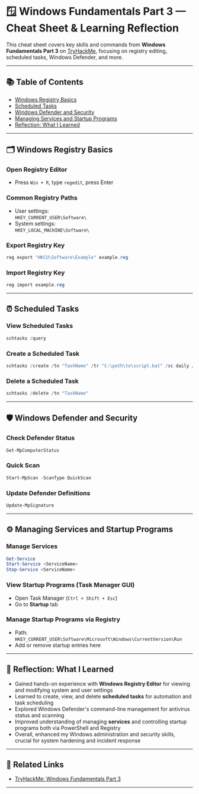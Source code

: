 # 🪟 Windows Fundamentals Part 3 — Cheat Sheet & Learning Reflection

This cheat sheet covers key skills and commands from **Windows Fundamentals Part 3** on [TryHackMe](https://tryhackme.com/), focusing on registry editing, scheduled tasks, Windows Defender, and more.

---

## 📚 Table of Contents

- [Windows Registry Basics](#windows-registry-basics)
- [Scheduled Tasks](#scheduled-tasks)
- [Windows Defender and Security](#windows-defender-and-security)
- [Managing Services and Startup Programs](#managing-services-and-startup-programs)
- [Reflection: What I Learned](#reflection-what-i-learned)

---

## 🗂 Windows Registry Basics

### Open Registry Editor
- Press `Win + R`, type `regedit`, press Enter

### Common Registry Paths
- User settings:  
  `HKEY_CURRENT_USER\Software\`
- System settings:  
  `HKEY_LOCAL_MACHINE\Software\`

### Export Registry Key
```powershell
reg export "HKCU\Software\Example" example.reg
```

### Import Registry Key
```powershell
reg import example.reg
```

---

## ⏰ Scheduled Tasks

### View Scheduled Tasks
```powershell
schtasks /query
```

### Create a Scheduled Task
```powershell
schtasks /create /tn "TaskName" /tr "C:\path\to\script.bat" /sc daily /st 12:00
```

### Delete a Scheduled Task
```powershell
schtasks /delete /tn "TaskName"
```

---

## 🛡 Windows Defender and Security

### Check Defender Status
```powershell
Get-MpComputerStatus
```

### Quick Scan
```powershell
Start-MpScan -ScanType QuickScan
```

### Update Defender Definitions
```powershell
Update-MpSignature
```

---

## ⚙ Managing Services and Startup Programs

### Manage Services
```powershell
Get-Service
Start-Service <ServiceName>
Stop-Service <ServiceName>
```

### View Startup Programs (Task Manager GUI)
- Open Task Manager (`Ctrl + Shift + Esc`)
- Go to **Startup** tab

### Manage Startup Programs via Registry
- Path:  
  `HKEY_CURRENT_USER\Software\Microsoft\Windows\CurrentVersion\Run`
- Add or remove startup entries here

---

## 🧠 Reflection: What I Learned

- Gained hands-on experience with **Windows Registry Editor** for viewing and modifying system and user settings  
- Learned to create, view, and delete **scheduled tasks** for automation and task scheduling  
- Explored Windows Defender's command-line management for antivirus status and scanning  
- Improved understanding of managing **services** and controlling startup programs both via PowerShell and Registry  
- Overall, enhanced my Windows administration and security skills, crucial for system hardening and incident response

---

## 🔗 Related Links

- [TryHackMe: Windows Fundamentals Part 3](https://tryhackme.com/)

---
